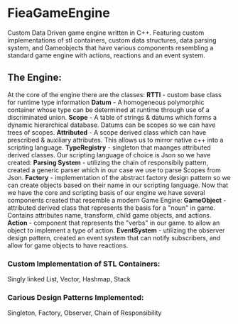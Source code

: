 # FieaGameEngine
Custom Data Driven game engine written in C++. Featuring custom implementations of stl containers, custom data structures, data parsing system, and Gameobjects that have various components resembling a standard game engine with actions, reactions and an event system.

## The Engine:
At the core of the engine there are the classes:
  **RTTI** - custom base class for runtime type information
  **Datum** - A homogeneous polymorphic container whose type can be determined at runtime through use of a discriminated union.
  **Scope** - A table of strings & datums which forms a dynamic hierarchical database. Datums can be scopes so we can have trees of scopes.
  **Attributed** - A scope derived class which can have prescribed & auxiliary attributes. This allows us to mirror native c++ into a scripting language.
  **TypeRegistry** - singleton that maanges attributed derived classes.
Our scripting language of choice is Json so we have created:
  **Parsing System** - utilizing the chain of responsibily pattern, created a generic parser which in our case we use to parse Scopes from Json.
  **Factory** - implementation of the abstract factory design pattern so we can create objects based on their name in our scripting language.
Now that we have the core and scripting basis of our engine we have several components created that resemble a modern Game Engine:
  **GameObject** - attributed derived class that represents the basis for a "noun" in game. Contains attributes name, transform, child game objects, and actions.
  **Action** - component that represents the "verbs" in our game. to allow an object to implement a type of action.
  **EventSystem** - utilizing the observer design pattern, created an event system that can notify subscribers, and allow for game objects to have reactions.
  

### Custom Implementation of STL Containers:
Singly linked List, Vector, Hashmap, Stack

### Carious Design Patterns Implemented:
Singleton, Factory, Observer, Chain of Responsibility

